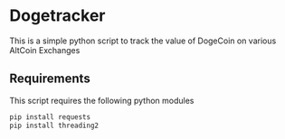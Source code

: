 Dogetracker
===========

This is a simple python script to track the value of DogeCoin on various AltCoin Exchanges

Requirements
------------
This script requires the following python modules

```sh
pip install requests
pip install threading2
```
